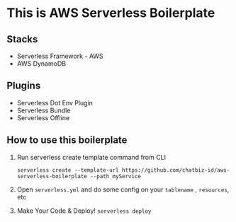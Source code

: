 # This is AWS Serverless Boilerplate

##  Stacks

- Serverless Framework - AWS
- AWS DynamoDB

## Plugins

- Serverless Dot Env Plugin
- Serverless Bundle
- Serverless Offline

## How to use this boilerplate

1. Run serverless create template command from CLI

   `serverless create --template-url https://github.com/chatbiz-id/aws-serverless-boilerplate --path myService`

2. Open `serverless.yml` and do some config on your `tablename` , `resources`, etc

3. Make Your Code & Deploy!
   `serverless deploy`
